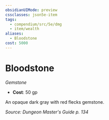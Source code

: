 ```yaml
---
obsidianUIMode: preview
cssclasses: json5e-item
tags:
  - compendium/src/5e/dmg
  - item/wealth
aliases:
  - Bloodstone
cost: 5000
---
```

# Bloodstone
*Gemstone*  

- **Cost**: 50 gp

An opaque dark gray with red flecks gemstone.

*Source: Dungeon Master's Guide p. 134*
